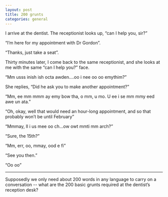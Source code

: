 ```yaml
---
layout: post
title: 200 grunts
categories: general
---
```


I arrive at the dentist. The receptionist looks up, “can I help you, sir?”

“I’m here for my appointment with Dr Gordon”.

“Thanks, just take a seat”.

Thirty minutes later, I come back to the same receptionist, and she looks at me with the same “can I help you?” face.

“Mm usss inish ish octa awden....oo i nee oo oo emythim?”

She replies, “Did he ask you to make another appointment?”

“Mm, ee mm mmm ay emy bow tha, o mm, u mo. U ee i se mm mmy eed awe un ata.”

“Oh, okay, well that would need an hour-long appointment, and so that probably won’t be until February”

“Mmmay, ll i us mee oo ch...ow owt mmti mm arch?”

“Sure, the 15th?”

“Mm, err, oo, mmay, ood e fi”

“See you then.”

“Oo oo”

* * *

Supposedly we only need about 200 words in any language to carry on a conversation -- what are the 200 basic grunts required at the dentist’s reception desk?
